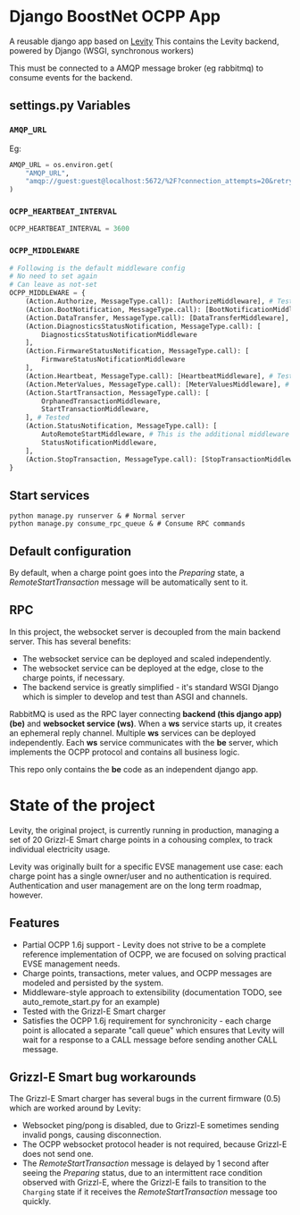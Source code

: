 # Django BoostNet OCPP App

A reusable django app based on [Levity](https://github.dev/keeth/levity)
This contains the Levity backend, powered by Django (WSGI, synchronous workers)

This must be connected to a AMQP message broker (eg rabbitmq) to consume events for the backend.

## settings.py Variables

### `AMQP_URL`

Eg:

```python
AMQP_URL = os.environ.get(
    "AMQP_URL",
    "amqp://guest:guest@localhost:5672/%2F?connection_attempts=20&retry_delay=1",
)
```

### `OCPP_HEARTBEAT_INTERVAL`

```python
OCPP_HEARTBEAT_INTERVAL = 3600
```

### `OCPP_MIDDLEWARE`

```python
# Following is the default middleware config
# No need to set again
# Can leave as not-set
OCPP_MIDDLEWARE = {
    (Action.Authorize, MessageType.call): [AuthorizeMiddleware], # Tested
    (Action.BootNotification, MessageType.call): [BootNotificationMiddleware], # Tested
    (Action.DataTransfer, MessageType.call): [DataTransferMiddleware],
    (Action.DiagnosticsStatusNotification, MessageType.call): [
        DiagnosticsStatusNotificationMiddleware
    ],
    (Action.FirmwareStatusNotification, MessageType.call): [
        FirmwareStatusNotificationMiddleware
    ],
    (Action.Heartbeat, MessageType.call): [HeartbeatMiddleware], # Tested
    (Action.MeterValues, MessageType.call): [MeterValuesMiddleware], # Tested
    (Action.StartTransaction, MessageType.call): [
        OrphanedTransactionMiddleware,
        StartTransactionMiddleware,
    ], # Tested
    (Action.StatusNotification, MessageType.call): [
        AutoRemoteStartMiddleware, # This is the additional middleware added (see default configuration)
        StatusNotificationMiddleware,
    ],
    (Action.StopTransaction, MessageType.call): [StopTransactionMiddleware], # Tested
}
```

## Start services

```shell
python manage.py runserver & # Normal server
python manage.py consume_rpc_queue & # Consume RPC commands
```

## Default configuration

By default, when a charge point goes into the _Preparing_ state, a _RemoteStartTransaction_ message will be automatically sent to it.

## RPC

In this project, the websocket server is decoupled from the main backend server. This has several benefits:

- The websocket service can be deployed and scaled independently.
- The websocket service can be deployed at the edge, close to the charge points, if necessary.
- The backend service is greatly simplified - it's standard WSGI Django which is simpler to develop and test than ASGI and channels.

RabbitMQ is used as the RPC layer connecting **backend (this django app) (be)** and **websocket service (ws)**. When a **ws** service starts up, it creates an ephemeral reply channel. Multiple **ws** services can be deployed independently. Each **ws** service communicates with the **be** server, which implements the OCPP protocol and contains all business logic.

This repo only contains the **be** code as an independent django app.

# State of the project

Levity, the original project, is currently running in production, managing a set of 20 Grizzl-E Smart charge points in a cohousing complex, to track individual electricity usage.

Levity was originally built for a specific EVSE management use case: each charge point has a single owner/user and no authentication is required. Authentication and user management are on the long term roadmap, however.

## Features

- Partial OCPP 1.6j support - Levity does not strive to be a complete reference implementation of OCPP, we are focused on solving practical EVSE management needs.
- Charge points, transactions, meter values, and OCPP messages are modeled and persisted by the system.
- Middleware-style approach to extensibility (documentation TODO, see auto_remote_start.py for an example)
- Tested with the Grizzl-E Smart charger
- Satisfies the OCPP 1.6j requirement for synchronicity - each charge point is allocated a separate "call queue" which ensures that Levity will wait for a response to a CALL message before sending another CALL message.

## Grizzl-E Smart bug workarounds

The Grizzl-E Smart charger has several bugs in the current firmware (0.5) which are worked around by Levity:

- Websocket ping/pong is disabled, due to Grizzl-E sometimes sending invalid pongs, causing disconnection.
- The OCPP websocket protocol header is not required, because Grizzl-E does not send one.
- The _RemoteStartTransaction_ message is delayed by 1 second after seeing the _Preparing_ status, due to an intermittent race condition observed with Grizzl-E, where the Grizzl-E fails to transition to the `Charging` state if it receives the _RemoteStartTransaction_ message too quickly.
